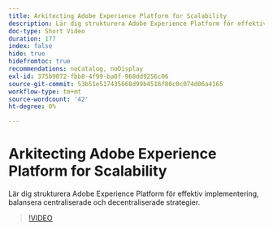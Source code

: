 ```yaml
---
title: Arkitecting Adobe Experience Platform for Scalability
description: Lär dig strukturera Adobe Experience Platform för effektiv implementering, balansera centraliserade och decentraliserade strategier.
doc-type: Short Video
duration: 177
index: false
hide: true
hidefromtoc: true
recommendations: noCatalog, noDisplay
exl-id: 375b9072-fbb8-4f99-ba8f-968dd9256c06
source-git-commit: 53b51e517435668d99b4516f80c0c074d06a4165
workflow-type: tm+mt
source-wordcount: '42'
ht-degree: 0%

---
```


# Arkitecting Adobe Experience Platform for Scalability

Lär dig strukturera Adobe Experience Platform för effektiv implementering, balansera centraliserade och decentraliserade strategier.

<!-- 62_S601_3442532_176_architecting-adobe-experience-platform-for-scalability -->
>[!VIDEO](https://video.tv.adobe.com/v/3458321/?learn=on&enablevpops=true)
